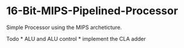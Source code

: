 # 16-Bit-MIPS-Pipelined-Processor
Simple Processor using the MIPS archeticture.

Todo
    * ALU and ALU control
    * implement the CLA adder
